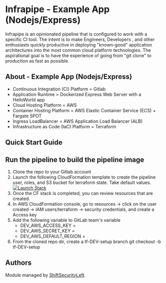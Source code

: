 # Infrapipe - Example App (Nodejs/Express)

Infrapipe is an opinionated pipeline that is configured to work with a specific CI tool.  The intent is to make Engineers, Developers , and other enthusiasts quickly productive in deploying "known-good" application architectures into the most common cloud platform technologies.  The aspirational goal is to have the experience of going from "git clone" to production as fast as possible.

## About - Example App (Nodejs/Express)
-   Continuous Integration (CI) Platform = Gitlab
-   Application Runtime = Dockerized Express Web Server with a HelloWorld app
-   Cloud Hosting Platform = AWS
-   Container Hosting Platform = AWS Elastic Container Service (ECS) + Fargate SPOT
-   Ingress LoadBalancer = AWS Application Load Balancer (ALB)
-   Infrastructure as Code (IaC) Platform = Terraform

## Quick Start Guide

## Run the pipeline to build the pipeline image
1. Clone the repo to your Gitlab account
1. Launch the following CloudFormation template to create the pipeline user, roles, and S3 bucket for terraform state.  Take default values. [![Launch Stack](https://s3.amazonaws.com/cloudformation-examples/cloudformation-launch-stack.png)](https://console.aws.amazon.com/cloudformation/home?region=us-east-1#/stacks/new?stackName=InfraPipeSetup&templateURL=https://shiftsecurityleft-infrapipe-cf.s3.amazonaws.com/infrapipe/branch/master/cf-templates/infrapipe-setup.cfn.yaml) 
1. Once the CF stack is completed, you can review resources that are created.
1. In AWS CloudFormation console, go to resources -> click on the user created -> IAM users/terraform -> security credentials, and create a Access key
1. Add the following variable to GitLab team's variable 
   - DEV_AWS_ACCESS_KEY = <access key>
   - DEV_AWS_SECRET_KEY = <secret key>
   - DEV_AWS_DEFAULT_REGION = <your AWS default region>
1. From the cloned repo dir, create a tf-DEV-setup branch
   git checkout -b tf-DEV-setup




## Authors

Module managed by [ShiftSecurityLeft](https://shiftsecurityleft.io).

